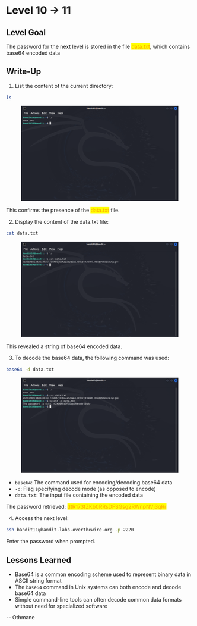 # Level 10 → 11

## Level Goal

The password for the next level is stored in the file <mark style="color:orange;">data.txt</mark>, which contains base64 encoded data



## Write-Up

1. List the content of the current directory:

```sh
ls
```

<figure><img src="../../../../.gitbook/assets/image (2) (1) (1) (1) (1) (1) (1).png" alt="ls"><figcaption></figcaption></figure>

This confirms the presence of the <mark style="color:orange;">data.txt</mark> file.

2. Display the content of the data.txt file:

```sh
cat data.txt
```

<figure><img src="../../../../.gitbook/assets/image (3) (1) (1) (1) (1) (1).png" alt="cat data.txt"><figcaption></figcaption></figure>

This revealed a string of base64 encoded data.

3. To decode the base64 data, the following command was used:

```sh
base64 -d data.txt
```

<figure><img src="../../../../.gitbook/assets/image (4) (1) (1) (1) (1).png" alt="base64 -d data.txt"><figcaption></figcaption></figure>

* `base64`: The command used for encoding/decoding base64 data
* `-d`: Flag specifying decode mode (as opposed to encode)
* `data.txt`: The input file containing the encoded data

The password retrieved: <mark style="color:orange;">dtR173fZKb0RRsDFSGsg2RWnpNVj3qRr</mark>

4. Access the next level:

```sh
ssh bandit11@bandit.labs.overthewire.org -p 2220
```

Enter the password when prompted.



## Lessons Learned

* Base64 is a common encoding scheme used to represent binary data in ASCII string format
* The `base64` command in Unix systems can both encode and decode base64 data
* Simple command-line tools can often decode common data formats without need for specialized software



\-- Othmane



